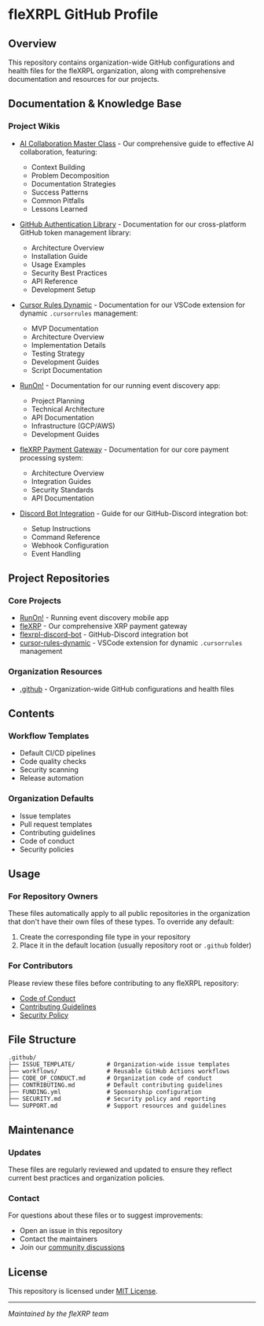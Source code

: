 # fleXRPL GitHub Profile

## Overview
This repository contains organization-wide GitHub configurations and health files for the fleXRPL organization, along with comprehensive documentation and resources for our projects.

## Documentation & Knowledge Base

### Project Wikis
- [AI Collaboration Master Class](https://github.com/fleXRPL/.github/wiki) - Our comprehensive guide to effective AI collaboration, featuring:
  - Context Building
  - Problem Decomposition
  - Documentation Strategies
  - Success Patterns
  - Common Pitfalls
  - Lessons Learned

- [GitHub Authentication Library](https://github.com/fleXRPL/githubauthlib/wiki) - Documentation for our cross-platform GitHub token management library:
  - Architecture Overview
  - Installation Guide
  - Usage Examples
  - Security Best Practices
  - API Reference
  - Development Setup

- [Cursor Rules Dynamic](https://github.com/fleXRPL/cursor-rules-dynamic/wiki) - Documentation for our VSCode extension for dynamic `.cursorrules` management:
  - MVP Documentation
  - Architecture Overview
  - Implementation Details
  - Testing Strategy
  - Development Guides
  - Script Documentation

- [RunOn!](https://github.com/fleXRPL/RunOn/wiki) - Documentation for our running event discovery app:
  - Project Planning
  - Technical Architecture
  - API Documentation
  - Infrastructure (GCP/AWS)
  - Development Guides

- [fleXRP Payment Gateway](https://github.com/fleXRPL/fleXRP/wiki) - Documentation for our core payment processing system:
  - Architecture Overview
  - Integration Guides
  - Security Standards
  - API Documentation

- [Discord Bot Integration](https://github.com/fleXRPL/flexrpl-discord-bot/wiki) - Guide for our GitHub-Discord integration bot:
  - Setup Instructions
  - Command Reference
  - Webhook Configuration
  - Event Handling

## Project Repositories

### Core Projects
- [RunOn!](https://github.com/fleXRPL/RunOn) - Running event discovery mobile app
- [fleXRP](https://github.com/fleXRPL/fleXRP) - Our comprehensive XRP payment gateway
- [flexrpl-discord-bot](https://github.com/fleXRPL/flexrpl-discord-bot) - GitHub-Discord integration bot
- [cursor-rules-dynamic](https://github.com/fleXRPL/cursor-rules-dynamic) - VSCode extension for dynamic `.cursorrules` management

### Organization Resources
- [.github](https://github.com/fleXRPL/.github) - Organization-wide GitHub configurations and health files

## Contents

### Workflow Templates
- Default CI/CD pipelines
- Code quality checks
- Security scanning
- Release automation

### Organization Defaults
- Issue templates
- Pull request templates
- Contributing guidelines
- Code of conduct
- Security policies

## Usage

### For Repository Owners
These files automatically apply to all public repositories in the organization that don't have their own files of these types. To override any default:

1. Create the corresponding file type in your repository
2. Place it in the default location (usually repository root or `.github` folder)

### For Contributors
Please review these files before contributing to any fleXRPL repository:

- [Code of Conduct](https://github.com/fleXRPL/fleXRP/blob/main/CODE_OF_CONDUCT.md)
- [Contributing Guidelines](https://github.com/fleXRPL/fleXRP/blob/main/CONTRIBUTING.md)
- [Security Policy](https://github.com/fleXRPL/fleXRP/blob/main/SECURITY.md)

## File Structure
```
.github/
├── ISSUE_TEMPLATE/         # Organization-wide issue templates
├── workflows/              # Reusable GitHub Actions workflows
├── CODE_OF_CONDUCT.md      # Organization code of conduct
├── CONTRIBUTING.md         # Default contributing guidelines
├── FUNDING.yml             # Sponsorship configuration
├── SECURITY.md             # Security policy and reporting
└── SUPPORT.md              # Support resources and guidelines
```

## Maintenance

### Updates
These files are regularly reviewed and updated to ensure they reflect current best practices and organization policies.

### Contact
For questions about these files or to suggest improvements:
- Open an issue in this repository
- Contact the maintainers
- Join our [community discussions](https://github.com/orgs/fleXRPL/discussions)

## License
This repository is licensed under [MIT License](LICENSE).

---

*Maintained by the fleXRP team*